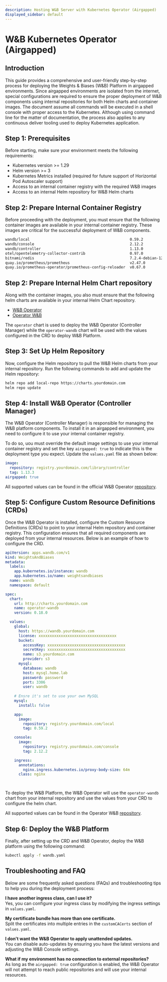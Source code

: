 ```yaml
---
description: Hosting W&B Server with Kubernetes Operator (Airgapped)
displayed_sidebar: default
---
```


# W&B Kubernetes Operator (Airgapped)

## Introduction

This guide provides a comprehensive and user-friendly step-by-step process for deploying the Weights & Biases (W&B) Platform in airgapped environments. 
Since airgapped environments are isolated from the internet, special configurations are required to ensure the proper deployment of W&B components using 
internal repositories for both Helm charts and container images.
The document assume all commands will be executed in a shell console with proper access to the Kubernetes.
Although using command line for the matter of documentation, the process also applies to any continuous deliver tooling used to deploy Kubernetes application.

## Step 1: Prerequisites

Before starting, make sure your environment meets the following requirements:

- Kubernetes version >= 1.29
- Helm version >= 3
- Kubernetes Metrics installed (required for future support of Horizontal Pod Autoscaler support)
- Access to an internal container registry with the required W&B images
- Access to an internal Helm repository for W&B Helm charts

## Step 2: Prepare Internal Container Registry

Before proceeding with the deployment, you must ensure that the following container images are available in your internal container registry. 
These images are critical for the successful deployment of W&B components.

```bash
wandb/local                                             0.59.2
wandb/console                                           2.12.2
wandb/controller                                        1.13.0
otel/opentelemetry-collector-contrib                    0.97.0
bitnami/redis                                           7.2.4-debian-12-r9
quay.io/prometheus/prometheus                           v2.47.0
quay.io/prometheus-operator/prometheus-config-reloader  v0.67.0
```

## Step 2: Prepare Internal Helm Chart repository

Along with the container images, you also must ensure that the following helm charts are available in your internal Helm Chart repository. 


- [W&B Operator](https://github.com/wandb/helm-charts/tree/main/charts/operator)
- [Operator W&B](https://github.com/wandb/helm-charts/tree/main/charts/operator-wandb)


The `operator` chart is used to deploy the W&B Operator (Controller Manager) while the `operator-wandb` chart will be used with the values configured in the CRD to deploy W&B Platform.

## Step 3: Set Up Helm Repository

Now, configure the Helm repository to pull the W&B Helm charts from your internal repository. Run the following commands to add and update the Helm repository:

```bash
helm repo add local-repo https://charts.yourdomain.com
helm repo update
```

## Step 4: Install W&B Operator (Controller Manager)

The W&B Operator (Controller Manager) is responsible for managing the W&B platform components. To install it in an airgapped environment, 
you need to configure it to use your internal container registry.

To do so, uou must override the default image settings to use your internal container registry and set the key `airgapped: true` to indicate this is the deployment type you expect. Update the `values.yaml` file as shown below:

```yaml
image:
  repository: registry.yourdomain.com/library/controller
  tag: 1.13.3
airgapped: true
```

All supported values can be found in the official W&B Operator [repository](https://github.com/wandb/helm-charts/blob/main/charts/operator/values.yaml).

## Step 5: Configure Custom Resource Definitions (CRDs)

Once the W&B Operator is installed, configure the Custom Resource Definitions (CRDs) to point to your internal Helm repository and container registry. 
This configuration ensures that all required components are deployed from your internal resources. Below is an example of how to configure the CRD.

```yaml
apiVersion: apps.wandb.com/v1
kind: WeightsAndBiases
metadata:
  labels:
    app.kubernetes.io/instance: wandb
    app.kubernetes.io/name: weightsandbiases
  name: wandb
  namespace: default

spec:
  chart:
    url: http://charts.yourdomain.com
    name: operator-wandb
    version: 0.18.0

  values:
    global:
      host: https://wandb.yourdomain.com
      license: xxxxxxxxxxxxxxxxxxxxxxxxxxxxxxxxxxx
      bucket:
        accessKey: xxxxxxxxxxxxxxxxxxxxxxxxxxxxxxxxxxx
        secretKey: xxxxxxxxxxxxxxxxxxxxxxxxxxxxxxxxxxx
        name: s3.yourdomain.com
        provider: s3
      mysql:
        database: wandb
        host: mysql.home.lab
        password: password
        port: 3306
        user: wandb
    
    # Ensre it's set to use your own MySQL
    mysql:
      install: false

    app:
      image:
        repository: registry.yourdomain.com/local
        tag: 0.59.2

    console:
      image:
        repository: registry.yourdomain.com/console
        tag: 2.12.2

    ingress:
      annotations:
        nginx.ingress.kubernetes.io/proxy-body-size: 64m
      class: nginx

    
```

To deploy the W&B Platform, the W&B Operator will use the `operator-wandb` chart from your internal repository and use the values from your CRD to configure the helm chart.

All supported values can be found in the Operator W&B [repository](https://github.com/wandb/helm-charts/blob/main/charts/operator/values.yaml).

## Step 6: Deploy the W&B Platform

Finally, after setting up the CRD and W&B Operator, deploy the W&B platform using the following command:

```bash
kubectl apply -f wandb.yaml
```

## Troubleshooting and FAQ

Below are some frequently asked questions (FAQs) and troubleshooting tips to help you during the deployment process:

**I have another ingress class, can I use it?**  
Yes, you can configure your ingress class by modifying the ingress settings in `values.yaml`.

**My certificate bundle has more than one certificate.**  
Split the certificates into multiple entries in the `customCACerts` section of `values.yaml`.

**I don't want the W&B Operator to apply unattended updates.**  
You can disable auto-updates by ensuring you have the latest versions and adjusting the W&B Console settings.

**What if my environment has no connection to external repositories?**  
As long as the `airgapped: true` configuration is enabled, the W&B Operator will not attempt to reach public repositories and will use your internal resources.
